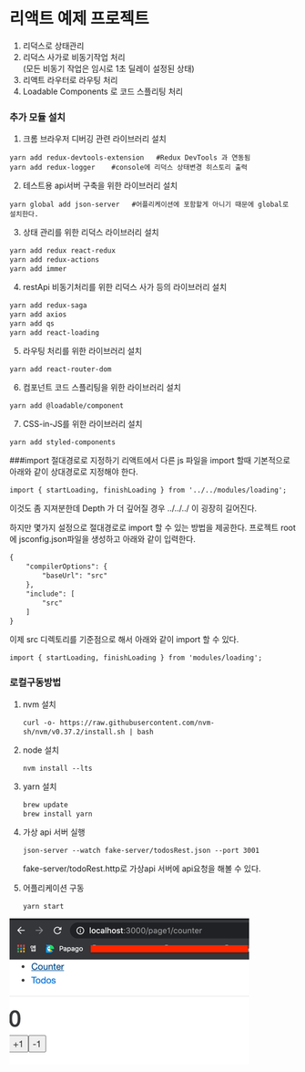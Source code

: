 # 리액트 예제 프로젝트
1. 리덕스로 상태관리
2. 리덕스 사가로 비동기작업 처리  
   (모든 비동기 작업은 임시로 1초 딜레이 설정된 상태)
3. 리액트 라우터로 라우팅 처리
4. Loadable Components 로 코드 스플리팅 처리

### 추가 모듈 설치
1. 크롬 브라우저 디버깅 관련 라이브러리 설치  
```
yarn add redux-devtools-extension   #Redux DevTools 과 연동됨  
yarn add redux-logger    #console에 리덕스 상태변경 히스토리 출력
```

2. 테스트용 api서버 구축을 위한 라이브러리 설치
```
yarn global add json-server   #어플리케이션에 포함할게 아니기 때문에 global로 설치한다.
```

3. 상태 관리를 위한 리덕스 라이브러리 설치
```
yarn add redux react-redux
yarn add redux-actions
yarn add immer
```

4. restApi 비동기처리를 위한 리덕스 사가 등의 라이브러리 설치
```
yarn add redux-saga
yarn add axios
yarn add qs
yarn add react-loading
```

5. 라우팅 처리를 위한 라이브러리 설치
```
yarn add react-router-dom
```

6. 컴포넌트 코드 스플리팅을 위한 라이브러리 설치
```
yarn add @loadable/component
```

7. CSS-in-JS를 위한 라이브러리 설치
```
yarn add styled-components
```

###import 절대경로로 지정하기
리액트에서 다른 js 파일을 import 할때 기본적으로 아래와 같이 상대경로로 지정해야 한다.
```
import { startLoading, finishLoading } from '../../modules/loading';
```
이것도 좀 지져분한데 Depth 가 더 깊어질 경우 ../../../ 이 굉장히 길어진다.

하지만 몇가지 설정으로 절대경로로 import 할 수 있는 방법을 제공한다.
프로젝트 root에 jsconfig.json파일을 생성하고 아래와 같이 입력한다.
```
{
    "compilerOptions": {
        "baseUrl": "src"
    },
    "include": [
        "src"
    ]
}
```

이제 src 디렉토리를 기준점으로 해서 아래와 같이 import 할 수 있다.
```
import { startLoading, finishLoading } from 'modules/loading';
```

### 로컬구동방법
1. nvm 설치
    ```
    curl -o- https://raw.githubusercontent.com/nvm-sh/nvm/v0.37.2/install.sh | bash
    ```

2. node 설치
   ```
   nvm install --lts
   ```
   
3. yarn 설치
   ```
   brew update
   brew install yarn
   ```
   
4. 가상 api 서버 실행
   ```
   json-server --watch fake-server/todosRest.json --port 3001
   ```
   fake-server/todoRest.http로 가상api 서버에 api요청을 해볼 수 있다.


5. 어플리케이션 구동
   ```
   yarn start
   ```
![img.png](img.png)

